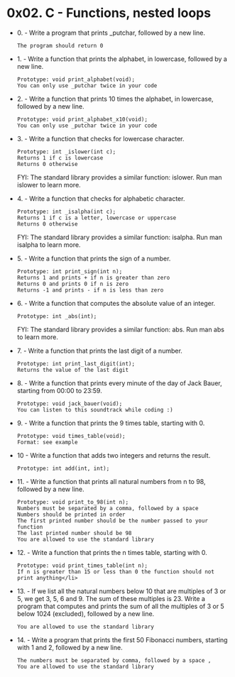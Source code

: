 <h1>0x02. C - Functions, nested loops</h1>
<ul>
  <li>0. - Write a program that prints _putchar, followed by a new line.

    The program should return 0
</li>
  <li>1. - Write a function that prints the alphabet, in lowercase, followed by a new line.

    Prototype: void print_alphabet(void);
    You can only use _putchar twice in your code
</li>
  <li>2. - Write a function that prints 10 times the alphabet, in lowercase, followed by a new line.

    Prototype: void print_alphabet_x10(void);
    You can only use _putchar twice in your code
</li>
  <li>3. - Write a function that checks for lowercase character.

    Prototype: int _islower(int c);
    Returns 1 if c is lowercase
    Returns 0 otherwise

FYI: The standard library provides a similar function: islower. Run man islower to learn more.

</li>
  <li>4. - Write a function that checks for alphabetic character.

    Prototype: int _isalpha(int c);
    Returns 1 if c is a letter, lowercase or uppercase
    Returns 0 otherwise

FYI: The standard library provides a similar function: isalpha. Run man isalpha to learn more.</li>
  <li>5. - Write a function that prints the sign of a number.

    Prototype: int print_sign(int n);
    Returns 1 and prints + if n is greater than zero
    Returns 0 and prints 0 if n is zero
    Returns -1 and prints - if n is less than zero

</li>
  <li>6. - Write a function that computes the absolute value of an integer.

    Prototype: int _abs(int);

FYI: The standard library provides a similar function: abs. Run man abs to learn more.

</li>
  <li>7. - Write a function that prints the last digit of a number.

    Prototype: int print_last_digit(int);
    Returns the value of the last digit

</li>
  <li>8. - Write a function that prints every minute of the day of Jack Bauer, starting from 00:00 to 23:59.

    Prototype: void jack_bauer(void);
    You can listen to this soundtrack while coding :)
</li>
  <li>9. - Write a function that prints the 9 times table, starting with 0.

    Prototype: void times_table(void);
    Format: see example
</li>
  <li>10 - Write a function that adds two integers and returns the result.

    Prototype: int add(int, int);
</li>
  <li>11. - Write a function that prints all natural numbers from n to 98, followed by a new line.

    Prototype: void print_to_98(int n);
    Numbers must be separated by a comma, followed by a space
    Numbers should be printed in order
    The first printed number should be the number passed to your function
    The last printed number should be 98
    You are allowed to use the standard library
</li>
  <li>12. - Write a function that prints the n times table, starting with 0.

    Prototype: void print_times_table(int n);
    If n is greater than 15 or less than 0 the function should not print anything</li>
  <li>13. - If we list all the natural numbers below 10 that are multiples of 3 or 5, we get 3, 5, 6 and 9. The sum of these multiples is 23. Write a program that computes and prints the sum of all the multiples of 3 or 5 below 1024 (excluded), followed by a new line.

    You are allowed to use the standard library
</li>
  <li>14. - Write a program that prints the first 50 Fibonacci numbers, starting with 1 and 2, followed by a new line.

    The numbers must be separated by comma, followed by a space , 
    You are allowed to use the standard library
</li>
</ul>
